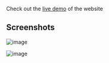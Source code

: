 

Check out the [live demo](https://alaa-abdallah1.github.io/mobile-shop) of the website

## Screenshots

![image](https://github.com/alaa-abdallah1/mobile-shop/assets/56931924/550ae443-3251-4114-8571-612809c7a05b)

![image](https://github.com/alaa-abdallah1/mobile-shop/assets/56931924/47751e2c-3559-4824-b5ae-1526d612da92)






